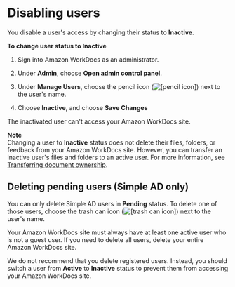 # Disabling users<a name="inactive-user"></a>

You disable a user's access by changing their status to **Inactive**\.

**To change user status to **Inactive****

1. Sign into Amazon WorkDocs as an administrator\.

1. Under **Admin**, choose **Open admin control panel**\.

1. Under **Manage Users**, choose the pencil icon \(![\[pencil icon\]](http://docs.aws.amazon.com/workdocs/latest/adminguide/images/pencil_icon.png)\) next to the user's name\.

1. Choose **Inactive**, and choose **Save Changes**

The inactivated user can't access your Amazon WorkDocs site\.

**Note**  
Changing a user to **Inactive** status does not delete their files, folders, or feedback from your Amazon WorkDocs site\. However, you can transfer an inactive user's files and folders to an active user\. For more information, see [Transferring document ownership](transfer-docs.md)\.

## Deleting pending users \(Simple AD only\)<a name="delete_user_cloud"></a>

You can only delete Simple AD users in **Pending** status\. To delete one of those users, choose the trash can icon \(![\[trash can icon\]](http://docs.aws.amazon.com/workdocs/latest/adminguide/images/trash_can_icon.png)\) next to the user's name\.

Your Amazon WorkDocs site must always have at least one active user who is not a guest user\. If you need to delete all users, delete your entire Amazon WorkDocs site\.

We do not recommend that you delete registered users\. Instead, you should switch a user from **Active** to **Inactive** status to prevent them from accessing your Amazon WorkDocs site\. 